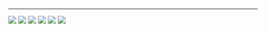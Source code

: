 
-------------------------------
<img src="https://user-images.githubusercontent.com/84318379/230593586-08139c4a-aa72-43be-aa85-5cc5836d8dc2.png">
<img src="https://user-images.githubusercontent.com/84318379/230592821-1ad1b0f2-f1de-4701-affc-a05882bc04b9.png">
<img src="https://user-images.githubusercontent.com/84318379/230592990-ec633e72-5cd6-4412-8ba1-6cf7acf7d506.png">
<img src="https://user-images.githubusercontent.com/84318379/230593521-ad4f9662-703c-4f71-abab-6441508284ba.png">
<img src="https://user-images.githubusercontent.com/84318379/230593815-5526fae3-1bad-41f5-bbdc-2464b3b9eecd.png">
<img src="https://user-images.githubusercontent.com/84318379/230594986-e101f362-12b8-41cb-9751-8da7b21ad28e.png">
<img src="">
<img src="">
<img src="">
<img src="">
<img src="">